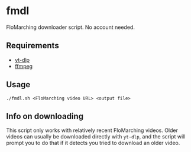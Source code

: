 # fmdl
FloMarching downloader script. No account needed.

## Requirements
- [yt-dlp](https://github.com/yt-dlp/yt-dlp)
- [ffmpeg](https://ffmpeg.org/)

## Usage
`./fmdl.sh <FloMarching video URL> <output file>`

## Info on downloading
This script only works with relatively recent FloMarching videos. Older videos can usually be downloaded directly with `yt-dlp`, and the script will prompt you to do that if it detects you tried to download an older video.
